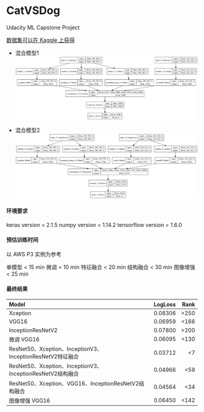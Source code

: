 # CatVSDog
Udacity ML Capstone Project


[数据集可以在 Kaggle 上获得](https://www.kaggle.com/c/dogs-vs-cats-redux-kernels-edition)

* 混合模型1
![image](./mixed_model.png)

* 混合模型2
![image](./mixed2_model.png)

#### 环境要求

keras version = 2.1.5
numpy version = 1.14.2
tensorflow version = 1.6.0

#### 预估训练时间

以 AWS P3 实例为参考

单模型 < 15 min
微调 < 10 min
特征融合 < 20 min
结构融合 < 30 min
图像增强 < 25 min

#### 最终结果
|  Model  |  LogLoss  |  Rank  |
|:-------|:------------- | ----------:|
|  Xception  |    0.08306  |	>250 |
|  VGG16  |     0.06959  |	 <166  |
| InceptionResNetV2 |	0.07800  |	>200 |
| 微调 VGG16|	0.06095	| <130 |
| ResNet50、Xception、InceptionV3、InceptionResNetV2特征融合 |	0.03712	| <7 |
| ResNet50、Xception、InceptionV3、InceptionResNetV2结构融合 |	0.04966	| <59 |
| ResNet50、Xception、VGG16、InceptionResNetV2结构融合	| 0.04564 |<34 |
| 图像增强 VGG16	| 0.06450	| <142 |
